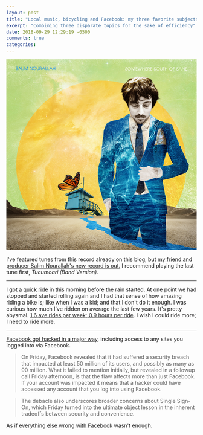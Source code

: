 ```yaml
---
layout: post
title: "Local music, bicycling and Facebook: my three favorite subjects"
excerpt: "Combining three disparate topics for the sake of efficiency"
date: 2018-09-29 12:29:19 -0500
comments: true
categories: 
---
```


![](/assets/2018/09/ssos.jpeg)

I've featured tunes from this record already on this blog, but [my friend and producer Salim Nourallah's new record is out.](https://fanlink.to/SSOS) I recommend playing the last tune first, _Tucumcari (Band Version)_.

---

I got a [quick ride](https://www.strava.com/activities/1873146868) in this morning before the rain started. At one point we had stopped and started rolling again and I had that sense of how amazing riding a bike is; like when I was a kid; and that I don't do it enough. I was curious how much I've ridden on average the last few years. It's pretty abysmal. [1.6 ave rides per week; 0.9 hours per ride](https://docs.google.com/spreadsheets/d/1jJR08Gryikgd7yWx-f5-0ZCpIHgl5EyZlayMxBU5MTs/edit?usp=sharing). I wish I could ride more; I need to ride more.

---

[Facebook got hacked in a major way](https://www.wired.com/story/facebook-security-breach-third-party-sites/), including access to any sites you logged into via Facebook.

>On Friday, Facebook revealed that it had suffered a security breach that impacted at least 50 million of its users, and possibly as many as 90 million. What it failed to mention initially, but revealed in a followup call Friday afternoon, is that the flaw affects more than just Facebook. If your account was impacted it means that a hacker could have accessed any account that you log into using Facebook.

>The debacle also underscores broader concerns about Single Sign-On, which Friday turned into the ultimate object lesson in the inherent tradeoffs between security and convenience.

As if [everything else wrong with Facebook](https://www.youtube.com/watch?v=OjPYmEZxACM) wasn't enough.
